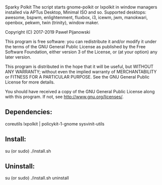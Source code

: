 Sparky Polkit
The script starts gnome-polkit or lxpolkit in window managers
installed via APTus Desktop, Minimal ISO and so.
Supported desktops: awesome, bspwm, enlightenment, fluxbox, i3,
icewm, jwm, manokwari, openbox, pekwm, twin (trinity), window maker.

Copyright (C) 2017-2019 Paweł Pijanowski

This program is free software: you can redistribute it and/or modify
it under the terms of the GNU General Public License as published by
the Free Software Foundation, either version 3 of the License, or
(at your option) any later version.

This program is distributed in the hope that it will be useful,
but WITHOUT ANY WARRANTY; without even the implied warranty of
MERCHANTABILITY or FITNESS FOR A PARTICULAR PURPOSE.  See the
GNU General Public License for more details.

You should have received a copy of the GNU General Public License
along with this program.  If not, see <http://www.gnu.org/licenses/>.

Dependencies:
-------------
coreutils
lxpolkit | policykit-1-gnome
sysvinit-utils

Install:
-------------
su (or sudo) 
./install.sh

Uninstall:
-------------
su (or sudo)
./install.sh uninstall
